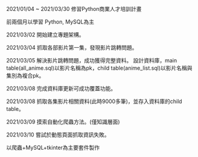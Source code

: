 2021/01/04 ~ 2021/03/30 修習Python商業人才培訓計畫

前兩個月以學習 Python, MySQL為主

2021/03/02 開始建立專題架構。

2021/03/04 抓取各部影片第一集，發現影片跳轉問題。

2021/03/05 解決影片跳轉問題，成功獲得完整資料。 
設計資料庫，main table(all_anime.sql)以影片名稱為pk，child table(anime_list.sql)以影片名稱與集別為複合pk。

2021/03/08 完成資料庫更新可成功覆蓋功能。

2021/03/08 抓取各集影片相關資料(此時9000多筆)，並存入資料庫的child table。

2021/03/09 摸索自動化爬蟲方法。(僅知識層面)

2021/03/10 嘗試於動態頁面抓取資訊失敗。





以爬蟲+MySQL+tkinter為主要套件製作 
